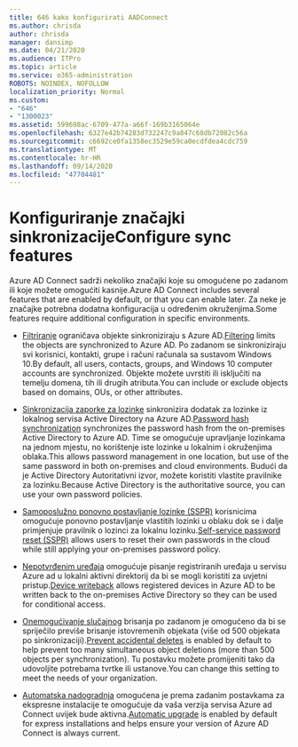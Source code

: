 ```yaml
---
title: 646 kako konfigurirati AADConnect
ms.author: chrisda
author: chrisda
manager: dansimp
ms.date: 04/21/2020
ms.audience: ITPro
ms.topic: article
ms.service: o365-administration
ROBOTS: NOINDEX, NOFOLLOW
localization_priority: Normal
ms.custom:
- "646"
- "1300023"
ms.assetid: 599698ac-6709-477a-a66f-169b3165064e
ms.openlocfilehash: 6327e42b74283d732247c9a847c68db72082c56a
ms.sourcegitcommit: c6692ce0fa1358ec3529e59ca0ecdfdea4cdc759
ms.translationtype: MT
ms.contentlocale: hr-HR
ms.lasthandoff: 09/14/2020
ms.locfileid: "47704481"
---
```

# <a name="configure-sync-features"></a><span data-ttu-id="50464-102">Konfiguriranje značajki sinkronizacije</span><span class="sxs-lookup"><span data-stu-id="50464-102">Configure sync features</span></span>

<span data-ttu-id="50464-103">Azure AD Connect sadrži nekoliko značajki koje su omogućene po zadanom ili koje možete omogućiti kasnije.</span><span class="sxs-lookup"><span data-stu-id="50464-103">Azure AD Connect includes several features that are enabled by default, or that you can enable later.</span></span> <span data-ttu-id="50464-104">Za neke je značajke potrebna dodatna konfiguracija u određenim okruženjima.</span><span class="sxs-lookup"><span data-stu-id="50464-104">Some features require additional configuration in specific environments.</span></span>

- <span data-ttu-id="50464-105">[Filtriranje](https://docs.microsoft.com/azure/active-directory/connect/active-directory-aadconnectsync-configure-filtering) ograničava objekte sinkroniziraju s Azure AD.</span><span class="sxs-lookup"><span data-stu-id="50464-105">[Filtering](https://docs.microsoft.com/azure/active-directory/connect/active-directory-aadconnectsync-configure-filtering) limits the objects are synchronized to Azure AD.</span></span> <span data-ttu-id="50464-106">Po zadanom se sinkroniziraju svi korisnici, kontakti, grupe i računi računala sa sustavom Windows 10.</span><span class="sxs-lookup"><span data-stu-id="50464-106">By default, all users, contacts, groups, and Windows 10 computer accounts are synchronized.</span></span> <span data-ttu-id="50464-107">Objekte možete uvrstiti ili isključiti na temelju domena, tih ili drugih atributa.</span><span class="sxs-lookup"><span data-stu-id="50464-107">You can include or exclude objects based on domains, OUs, or other attributes.</span></span>

- <span data-ttu-id="50464-108">[Sinkronizacija zaporke za lozinke](https://docs.microsoft.com/azure/active-directory/connect/active-directory-aadconnectsync-implement-password-hash-synchronization) sinkronizira dodatak za lozinke iz lokalnog servisa Active Directory na Azure AD.</span><span class="sxs-lookup"><span data-stu-id="50464-108">[Password hash synchronization](https://docs.microsoft.com/azure/active-directory/connect/active-directory-aadconnectsync-implement-password-hash-synchronization) synchronizes the password hash from the on-premises Active Directory to Azure AD.</span></span> <span data-ttu-id="50464-109">Time se omogućuje upravljanje lozinkama na jednom mjestu, no korištenje iste lozinke u lokalnim i okruženjima oblaka.</span><span class="sxs-lookup"><span data-stu-id="50464-109">This allows password management in one location, but use of the same password in both on-premises and cloud environments.</span></span> <span data-ttu-id="50464-110">Budući da je Active Directory Autoritativni izvor, možete koristiti vlastite pravilnike za lozinku.</span><span class="sxs-lookup"><span data-stu-id="50464-110">Because Active Directory is the authoritative source, you can use your own password policies.</span></span>

- <span data-ttu-id="50464-111">[Samoposlužno ponovno postavljanje lozinke (SSPR)](https://docs.microsoft.com/azure/active-directory/authentication/quickstart-sspr) korisnicima omogućuje ponovno postavljanje vlastitih lozinki u oblaku dok se i dalje primjenjuje pravilnik o lozinci za lokalnu lozinku.</span><span class="sxs-lookup"><span data-stu-id="50464-111">[Self-service password reset (SSPR)](https://docs.microsoft.com/azure/active-directory/authentication/quickstart-sspr) allows users to reset their own passwords in the cloud while still applying your on-premises password policy.</span></span>

- <span data-ttu-id="50464-112">[Nepotvrđenim uređaja](https://docs.microsoft.com/azure/active-directory/connect/active-directory-aadconnect-feature-device-writeback) omogućuje pisanje registriranih uređaja u servisu Azure ad u lokalni aktivni direktorij da bi se mogli koristiti za uvjetni pristup.</span><span class="sxs-lookup"><span data-stu-id="50464-112">[Device writeback](https://docs.microsoft.com/azure/active-directory/connect/active-directory-aadconnect-feature-device-writeback) allows registered devices in Azure AD to be written back to the on-premises Active Directory so they can be used for conditional access.</span></span>

- <span data-ttu-id="50464-113">[Onemogućivanje slučajnog](https://docs.microsoft.com/azure/active-directory/connect/active-directory-aadconnectsync-feature-prevent-accidental-deletes) brisanja po zadanom je omogućeno da bi se spriječilo previše brisanje istovremenih objekata (više od 500 objekata po sinkronizaciji).</span><span class="sxs-lookup"><span data-stu-id="50464-113">[Prevent accidental deletes](https://docs.microsoft.com/azure/active-directory/connect/active-directory-aadconnectsync-feature-prevent-accidental-deletes) is enabled by default to help prevent too many simultaneous object deletions (more than 500 objects per synchronization).</span></span> <span data-ttu-id="50464-114">Tu postavku možete promijeniti tako da udovoljite potrebama tvrtke ili ustanove.</span><span class="sxs-lookup"><span data-stu-id="50464-114">You can change this setting to meet the needs of your organization.</span></span>

- <span data-ttu-id="50464-115">[Automatska nadogradnja](https://docs.microsoft.com/azure/active-directory/connect/active-directory-aadconnect-feature-automatic-upgrade) omogućena je prema zadanim postavkama za ekspresne instalacije te omogućuje da vaša verzija servisa Azure ad Connect uvijek bude aktivna.</span><span class="sxs-lookup"><span data-stu-id="50464-115">[Automatic upgrade](https://docs.microsoft.com/azure/active-directory/connect/active-directory-aadconnect-feature-automatic-upgrade) is enabled by default for express installations and helps ensure your version of Azure AD Connect is always current.</span></span>
